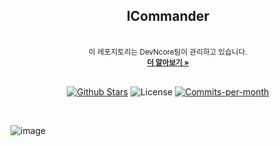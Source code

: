<div align=center>
  <h2>ICommander</h2>
  <br/>
 
  <sub align="center">
    이 레포지토리는 DevNcore팀이 관리하고 있습니다.
  <br />
  <a href="https://github.com/devncore/devncore"><strong>더 알아보기 »</strong></a>
  </sub>
 
  <br />
  <br />
 
  <p align="center">
   <a href="https://github.com/devncore/icommander/stargazers"><img src="https://img.shields.io/github/stars/devncore/icommander" alt="Github Stars"></a>
   <img src="https://img.shields.io/github/license/devncore/icommander" alt="License">
   <a href="https://github.com/devncore/icommander/pulse"><img src="https://img.shields.io/github/commit-activity/m/devncore/icommander" alt="Commits-per-month"></a>
 </p>
</div>

  <br />
  

![image](https://user-images.githubusercontent.com/52397976/120436220-a1738280-c3b9-11eb-90f1-5baf2ea74b2f.png)

